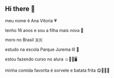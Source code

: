 ## Hi there 👋
meu nome é Ana Vitoria 💗

tenho 16 anos e sou a filha mais nova 🤠

moro no Brasil 🇧🇷

estudo na escola Parque Jurema III 🏫

estou fazendo curso no alura ☺️🧑‍🎓🖥️

minha comida favorita é sorvete e batata frita 😋🍟🍧🍨

<!--
**aanavrufino/aanavrufino** is a ✨ _special_ ✨ repository because its `README.md` (this file) appears on your GitHub profile.

Here are some ideas to get you started:

- 🔭 I’m currently working on ...
- 🌱 I’m currently learning ...
- 👯 I’m looking to collaborate on ...
- 🤔 I’m looking for help with ...
- 💬 Ask me about ...
- 📫 How to reach me: ...
- 😄 Pronouns: ...
- ⚡ Fun fact: ...
-->
